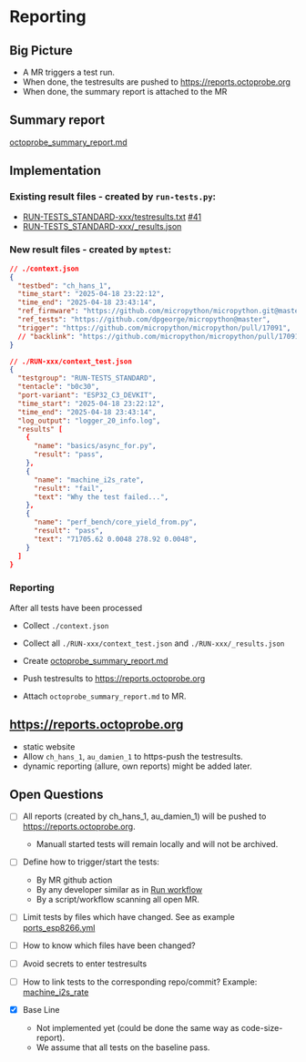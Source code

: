 # Reporting

## Big Picture

* A MR triggers a test run.
* When done, the testresults are pushed to https://reports.octoprobe.org
* When done, the summary report is attached to the MR

## Summary report

[octoprobe_summary_report.md](./octoprobe_summary_report.md)

## Implementation

### Existing result files - created by `run-tests.py`:

  * [RUN-TESTS_STANDARD-xxx/testresults.txt](subreports/testresults.txt) [#41](http://octoprobe.org/reports/octoprobe-report-41/RUN-TESTS_STANDARD%5b0c30-ESP32_C3_DEVKIT%5d/testresults.txt)
  * [RUN-TESTS_STANDARD-xxx/_results.json](subreports/_results.json)


### New result files - created by `mptest`:

```json
// ./context.json
{
  "testbed": "ch_hans_1",
  "time_start": "2025-04-18 23:22:12",
  "time_end": "2025-04-18 23:43:14",
  "ref_firmware": "https://github.com/micropython/micropython.git@master",
  "ref_tests": "https://github.com/dpgeorge/micropython@master",
  "trigger": "https://github.com/micropython/micropython/pull/17091",
  // "backlink": "https://github.com/micropython/micropython/pull/17091#issuecomment-2784673205",
}
```


```json
// ./RUN-xxx/context_test.json
{
  "testgroup": "RUN-TESTS_STANDARD",
  "tentacle": "b0c30",
  "port-variant": "ESP32_C3_DEVKIT",
  "time_start": "2025-04-18 23:22:12",
  "time_end": "2025-04-18 23:43:14",
  "log_output": "logger_20_info.log",
  "results" [
    {
      "name": "basics/async_for.py",
      "result": "pass",
    },
    {
      "name": "machine_i2s_rate",
      "result": "fail",
      "text": "Why the test failed...",
    },
    {
      "name": "perf_bench/core_yield_from.py",
      "result": "pass",
      "text": "71705.62 0.0048 278.92 0.0048",
    }
  ]
}
```

### Reporting

After all tests have been processed

* Collect `./context.json`
* Collect all `./RUN-xxx/context_test.json` and `./RUN-xxx/_results.json`

* Create [octoprobe_summary_report.md](octoprobe_summary_report.md)

* Push testresults to https://reports.octoprobe.org
* Attach `octoprobe_summary_report.md` to MR.

## https://reports.octoprobe.org

* static website
* Allow `ch_hans_1`, `au_damien_1` to https-push the testresults.
* dynamic reporting (allure, own reports) might be added later.

## Open Questions

* [ ] All reports (created by ch_hans_1, au_damien_1) will be pushed to https://reports.octoprobe.org.
  * Manuall started tests will remain locally and will not be archived.

* [ ] Define how to trigger/start the tests:
  * By MR github action
  * By any developer similar as in [Run workflow](https://github.com/octoprobe/testbed_micropython_runner/actions/workflows/testbed_micropython.yml)
  * By a script/workflow scanning all open MR.

* [ ] Limit tests by files which have changed. See as example [ports_esp8266.yml](https://github.com/micropython/micropython/blob/master/.github/workflows/ports_esp8266.yml#L7-L14)
* [ ] How to know which files have been changed?

* [ ] Avoid secrets to enter testresults
* [ ] How to link tests to the corresponding repo/commit? Example: [machine_i2s_rate](https://github.com/micropython/micropython/blob/master/tests/extmod/machine_i2s_rate.py)

* [x] Base Line
  * Not implemented yet (could be done the same way as code-size-report).
  * We assume that all tests on the baseline pass.
